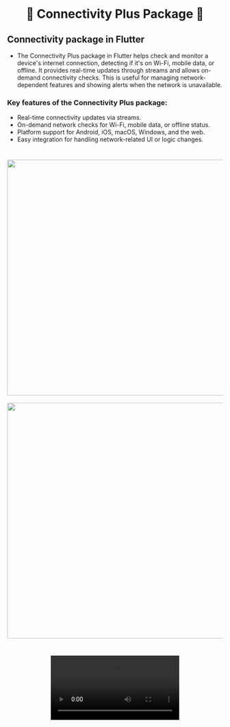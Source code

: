 <h1 align="center"> 🔶 Connectivity Plus Package 🔶 </h1>

<h2 align="left"> Connectivity package in Flutter</h2>

- The Connectivity Plus package in Flutter helps check and monitor a device's internet connection, detecting if it's on Wi-Fi, mobile data, or offline. It provides real-time updates through streams and allows on-demand connectivity checks. This is useful for managing network-dependent features and showing alerts when the network is unavailable.

<h3>Key features of the Connectivity Plus package: </h3>

- Real-time connectivity updates via streams.
- On-demand network checks for Wi-Fi, mobile data, or offline status.
- Platform support for Android, iOS, macOS, Windows, and the web.
- Easy integration for handling network-related UI or logic changes.

<h1 align="left"> </h1>

<div align="center">
<img height="550" src="https://github.com/user-attachments/assets/3efdd9ed-5e69-4381-9260-e0cce747ccdb"/>
&nbsp;&nbsp;&nbsp;&nbsp;&nbsp;&nbsp;&nbsp;&nbsp;&nbsp;&nbsp;&nbsp;&nbsp;&nbsp;&nbsp;&nbsp;&nbsp;&nbsp;&nbsp;&nbsp;&nbsp;&nbsp;&nbsp;&nbsp;&nbsp;&nbsp;&nbsp;&nbsp;&nbsp;&nbsp;&nbsp;
<img height="550" src="https://github.com/user-attachments/assets/c0bb6ed3-2f6a-4aaa-985b-6278ac51cc1b"/>
</div>

<h1 align="left"> </h1>

<div align="center">
<video src="https://github.com/user-attachments/assets/d80033fe-c996-41f9-9e9a-22229d7eb5dd"/>
</div>

<h1 align="left"> </h1>
